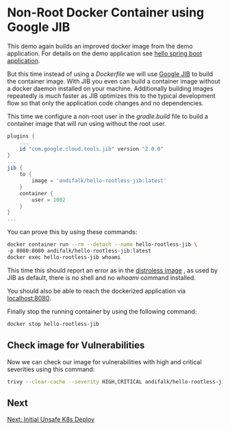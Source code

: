 # Non-Root Docker Container using Google JIB

This demo again builds an improved docker image from the demo application.
For details on the demo application see [hello spring boot application](../step1-hello-spring-boot).

But this time instead of using a _Dockerfile_ we will use [Google JIB](https://github.com/GoogleContainerTools/jib) to build the container image.
With JIB you even can build a container image without a docker daemon installed on your machine. Additionally
building images repeatedly is much faster as JIB optimizes this to the typical development flow so that only the application code changes
and no dependencies.

This time we configure a non-root user in the _gradle.build_ file to build a container image that will run using
without the root user.

```groovy
plugins {
    ...
    id "com.google.cloud.tools.jib" version "2.0.0"
}
...
jib {
    to {
        image = 'andifalk/hello-rootless-jib:latest'
    }
    container {
        user = 1002
    }
}
...
```
  
You can prove this by using these commands:

```bash
docker container run --rm --detach --name hello-rootless-jib \
-p 8080:8080 andifalk/hello-rootless-jib:latest
docker exec hello-rootless-jib whoami
```

This time this should report an error as in the [distroless image](https://github.com/GoogleContainerTools/distroless) 
, as used by JIB as default, there is no shell and no _whoami_ command installed.

You should also be able to reach the dockerized application via [localhost:8080](http://localhost:8080).

Finally stop the running container by using the following command:

```bash
docker stop hello-rootless-jib
```

## Check image for Vulnerabilities

Now we can check our image for vulnerabilities with high and critical severities 
using this command:

```bash
trivy --clear-cache --severity HIGH,CRITICAL andifalk/hello-rootless-jib:latest
```

## Next

[Next: Initial Unsafe K8s Deploy](../step5-initial-k8s-deploy)

